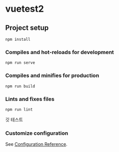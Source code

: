 # vuetest2

## Project setup
```
npm install
```

### Compiles and hot-reloads for development
```
npm run serve
```

### Compiles and minifies for production
```
npm run build
```

### Lints and fixes files
```
npm run lint
```
깃 테스트
### Customize configuration
See [Configuration Reference](https://cli.vuejs.org/config/).
